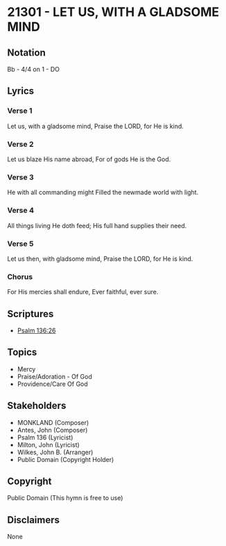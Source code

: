 # 21301 - LET US, WITH A GLADSOME MIND

## Notation

Bb - 4/4 on 1 - DO

## Lyrics

### Verse 1

Let us, with a gladsome mind, Praise the LORD, for He is kind.

### Verse 2

Let us blaze His name abroad, For of gods He is the God.

### Verse 3

He with all commanding might Filled the newmade world with light.

### Verse 4

All things living He doth feed; His full hand supplies their need.

### Verse 5

Let us then, with gladsome mind, Praise the LORD, for He is kind.

### Chorus

For His mercies shall endure, Ever faithful, ever sure.


## Scriptures

- [Psalm 136:26](https://www.biblegateway.com/passage/?search=Psalm%20136%3A26)

## Topics

- Mercy
- Praise/Adoration - Of God
- Providence/Care Of God

## Stakeholders

- MONKLAND (Composer)
- Antes, John (Composer)
- Psalm 136 (Lyricist)
- Milton, John (Lyricist)
- Wilkes, John B. (Arranger)
- Public Domain (Copyright Holder)

## Copyright

Public Domain
(This hymn is free to use)

## Disclaimers

None

